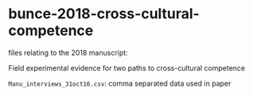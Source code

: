 # bunce-2018-cross-cultural-competence
files relating to the 2018 manuscript:

Field experimental evidence for two paths to cross-cultural competence

``Manu_interviews_31oct16.csv``: comma separated data used in paper
